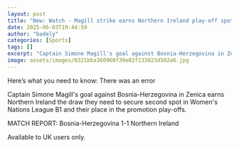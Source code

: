 ```yaml
---
layout: post
title: "New: Watch - Magill strike earns Northern Ireland play-off spot"
date: 2025-06-03T19:44:59
author: "badely"
categories: [Sports]
tags: []
excerpt: "Captain Simone Magill's goal against Bosnia-Herzegovina in Zenica earns Northern Ireland the draw they need to secure second spot in Women's Nations L"
image: assets/images/0321bba360960f39e02f233023d502a6.jpg
---
```


Here’s what you need to know: There was an error

Captain Simone Magill's goal against Bosnia-Herzegovina in Zenica earns Northern Ireland the draw they need to secure second spot in Women's Nations League B1 and their place in the promotion play-offs. 

MATCH REPORT: Bosnia-Herzegovina 1-1 Northern Ireland

Available to UK users only.

